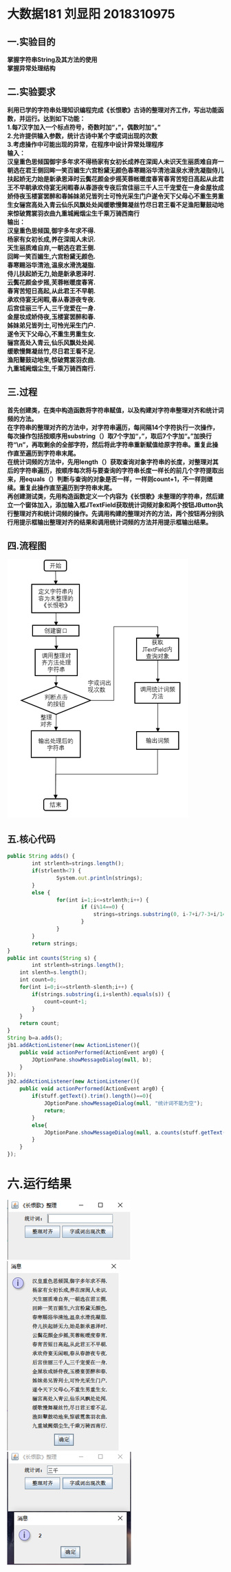 # 大数据181 刘显阳 2018310975  
## 一.实验目的  
**掌握字符串String及其方法的使用  
掌握异常处理结构**  
## 二.实验要求  
**利用已学的字符串处理知识编程完成《长恨歌》古诗的整理对齐工作，写出功能函数，并运行。达到如下功能：  
1.每7汉字加入一个标点符号，奇数时加“，”，偶数时加“。”  
2.允许提供输入参数，统计古诗中某个字或词出现的次数  
3.考虑操作中可能出现的异常，在程序中设计异常处理程序  
输入：  
汉皇重色思倾国御宇多年求不得杨家有女初长成养在深闺人未识天生丽质难自弃一朝选在君王侧回眸一笑百媚生六宫粉黛无颜色春寒赐浴华清池温泉水滑洗凝脂侍儿扶起娇无力始是新承恩泽时云鬓花颜金步摇芙蓉帐暖度春宵春宵苦短日高起从此君王不早朝承欢侍宴无闲暇春从春游夜专夜后宫佳丽三千人三千宠爱在一身金屋妆成娇侍夜玉楼宴罢醉和春姊妹弟兄皆列士可怜光采生门户遂令天下父母心不重生男重生女骊宫高处入青云仙乐风飘处处闻缓歌慢舞凝丝竹尽日君王看不足渔阳鼙鼓动地来惊破霓裳羽衣曲九重城阙烟尘生千乘万骑西南行  
输出：  
汉皇重色思倾国,御宇多年求不得.  
杨家有女初长成,养在深闺人未识.  
天生丽质难自弃,一朝选在君王侧.  
回眸一笑百媚生,六宫粉黛无颜色.  
春寒赐浴华清池,温泉水滑洗凝脂.  
侍儿扶起娇无力,始是新承恩泽时.  
云鬓花颜金步摇,芙蓉帐暖度春宵.  
春宵苦短日高起,从此君王不早朝.  
承欢侍宴无闲暇,春从春游夜专夜.  
后宫佳丽三千人,三千宠爱在一身.  
金屋妆成娇侍夜,玉楼宴罢醉和春.  
姊妹弟兄皆列士,可怜光采生门户.  
遂令天下父母心,不重生男重生女.  
骊宫高处入青云,仙乐风飘处处闻.  
缓歌慢舞凝丝竹,尽日君王看不足.  
渔阳鼙鼓动地来,惊破霓裳羽衣曲.  
九重城阙烟尘生,千乘万骑西南行.**  
## 三.过程  
**首先创建类，在类中构造函数将字符串赋值，以及构建对字符串整理对齐和统计词频的方法。  
在字符串的整理对齐的方法中，对字符串遍历，每间隔14个字符执行一次操作，每次操作包括按顺序用substring（）取7个字加“，”，取后7个字加“。”加换行符“\n”，再取剩余的全部字符，然后将此字符串重新赋值给原字符串。重复此操作直至遍历到字符串末尾。  
在统计词频的方法中，先用length（）获取查询对象字符串的长度，对整理对其后的字符串遍历，按顺序每次将与要查询的字符串长度一样长的前几个字符提取出来，用equals（）判断与查询的对象是否一样，一样则count+1，不一样则继续。重复此操作直至遍历到字符串末尾。  
再创建测试类，先用构造函数定义一个内容为《长恨歌》未整理的字符串，然后建立一个窗体加入，添加输入框JTextField获取统计词频对象和两个按钮JButton执行整理对齐和统计词频的操作。先调用构建的整理对齐的方法，两个按钮再分别执行用提示框输出整理对齐的结果和调用统计词频的方法并用提示框输出结果。**  
## 四.流程图  
![image](https://github.com/1348372749/java/blob/master/images/%E6%B5%81%E7%A8%8B%E5%9B%BE.png)  
## 五.核心代码  
```javascript  
public String adds() {  
        int strlenth=strings.length();  
        if(strlenth<7) {
                System.out.println(strings);  
        }  
        else {  
    	        for(int i=1;i<=strlenth;i++) {  
      	                if (i%14==0) {  
        	                strings=strings.substring(0, i-7+i/7-3+i/14)+","+strings.substring(i-7+i/7-3+i/14,i+i/7-3+i/14)+"."+"\n"+strings.substring(i+i/7-3+i/14,strlenth+i/7-3+i/14);  
                        }  
                }  
        }  
        return strings;  
}  
public int counts(String s) {
        int strlenth=strings.length();
	int slenth=s.length();
	int count=0;
	for(int i=0;i<=strlenth-slenth;i++) {
		if(strings.substring(i,i+slenth).equals(s)) {
			count=count+1;
		}
	}
	return count;
}
String b=a.adds();
jb1.addActionListener(new ActionListener(){
	public void actionPerformed(ActionEvent arg0) {
		JOptionPane.showMessageDialog(null, b);
	}
});
jb2.addActionListener(new ActionListener(){
	public void actionPerformed(ActionEvent arg0) {
		if(stuff.getText().trim().length()==0){
			JOptionPane.showMessageDialog(null, "统计词不能为空");
			return;
		}
		else{
			JOptionPane.showMessageDialog(null, a.counts(stuff.getText().trim()));
		}
	}
});
```  
# 六.运行结果  
![image](https://github.com/1348372749/java/blob/master/images/%E8%BF%90%E8%A1%8C1.png)  
![image](https://github.com/1348372749/java/blob/master/images/%E8%BF%90%E8%A1%8C2.png)  
![image](https://github.com/1348372749/java/blob/master/images/%E8%BF%90%E8%A1%8C3.png)
